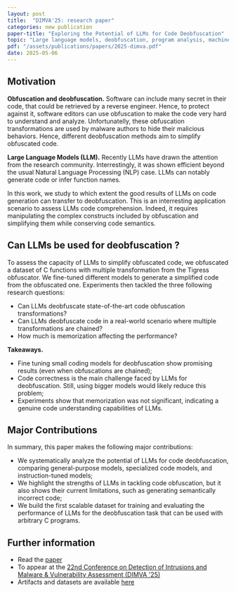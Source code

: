 ```yaml
---
layout: post
title:  "DIMVA'25: research paper"
categories: new publication
paper-title: "Exploring the Potential of LLMs for Code Deobfuscation"
topic: "Large language models, deobfuscation, program analysis, machine learning"
pdf: "/assets/publications/papers/2025-dimva.pdf"
date: 2025-05-06
---
```


## Motivation

**Obfuscation and deobfuscation.** Software can include many secret in their code, that could be retrieved by a reverse engineer. 
Hence, to protect against it, software editors can use obfuscation to make the code very hard to understand and analyze. 
Unfortunatelly, these obfuscation transformations are used by malware authors to hide their malicious behaviors.
Hence, different deobfuscation methods aim to simplify obfuscated code. 

**Large Language Models (LLM).** Recently LLMs have drawn the attention from the research community. Interrestingly, it was shown
efficient beyond the usual Natural Language Processing (NLP) case. LLMs can notably generate code or infer function names. 

In this work, we study to which extent the good results of LLMs on code generation can transfer to deobfuscation. 
This is an interresting application scenario to assess LLMs code comprehension. Indeed, it requires manipulating the
complex constructs included by obfuscation and simplifying them while conserving code semantics. 

## Can LLMs be used for deobfuscation ?

To assess the capacity of LLMs to simplify obfuscated code, we obfuscated a dataset of C functions with multiple transformation from the Tigress obfuscator.
We fine-tuned different models to generate a simplified code from the obfuscated one. 
Experiments then tackled the three following research questions:
* Can LLMs deobfuscate state-of-the-art code obfuscation transformations?
* Can LLMs deobfuscate code in a real-world scenario where multiple transformations are chained?
* How much is memorization affecting the performance?

**Takeaways.**
* Fine tuning small coding models for deobfuscation show promising results (even when obfuscations are chained);
* Code correctness is the main challenge faced by LLMs for deobfuscation. Still, using bigger models would likely reduce this problem;
* Experiments show that memorization was not significant, indicating a genuine code understanding capabilities of LLMs.

## Major Contributions

In summary, this paper makes the following major contributions:
* We systematically analyze the potential of LLMs for code deobfuscation, comparing general-purpose models, specialized code
models, and instruction-tuned models; 
* We highlight the strengths of LLMs in tackling code obfuscation, but it also shows their current limitations, such as generating semantically incorrect code; 
* We build the first scalable dataset for training and evaluating the performance of LLMs for the deobfuscation task that can be used with arbitrary C programs.

## Further information

* Read the [paper](/assets/publications/papers/2025-dimva.pdf)
* To appear at the [22nd Conference on Detection of Intrusions and Malware & Vulnerability Assessment (DIMVA '25)](https://www.dimva.org/dimva2025/) 
* Artifacts and datasets are available [here](https://github.com/DavidBeste/llm-code-deobfuscation)

